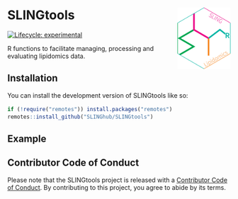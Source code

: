# SLINGtools <img src="man/figures/logo.svg" align="right" height="139" />

<!-- badges: start -->
[![Lifecycle: experimental](https://img.shields.io/badge/lifecycle-experimental-orange.svg)](https://lifecycle.r-lib.org/articles/stages.html#experimental)
<!-- badges: end -->

R functions to facilitate managing, processing and evaluating lipidomics data.

## Installation

You can install the development version of SLINGtools like so:

``` r
if (!require("remotes")) install.packages("remotes")
remotes::install_github("SLINGhub/SLINGtools")
```

## Example



## Contributor Code of Conduct

  Please note that the SLINGtools project is released with a [Contributor Code of Conduct](https://contributor-covenant.org/version/2/0/CODE_OF_CONDUCT.html). By contributing to this project, you agree to abide by its terms.
